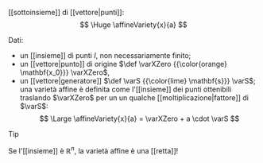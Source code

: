 [[sottoinsieme]] di [[vettore|punti]]:
$$
\Huge
\affineVariety{x}{a}
$$

Dati:
- un [[insieme]] di punti $I$, non necessariamente finito;
- un [[vettore|punto]] di origine $\def \varXZero {{\color{orange} \mathbf{x_0}}} \varXZero$,
- un [[vettore|generatore]] $\def \varS {{\color{lime} \mathbf{s}}} \varS$;
una varietà affine è definita come l'[[insieme]] dei punti ottenibili traslando $\varXZero$ per un un qualche [[moltiplicazione|fattore]] di $\varS$:
$$
\Large
\affineVariety{x}{a} = \varXZero + a \cdot \varS
$$

> [!Tip]
> Se l'[[insieme]] è $\mathbb{R}^n$, la varietà affine è una [[retta]]!
